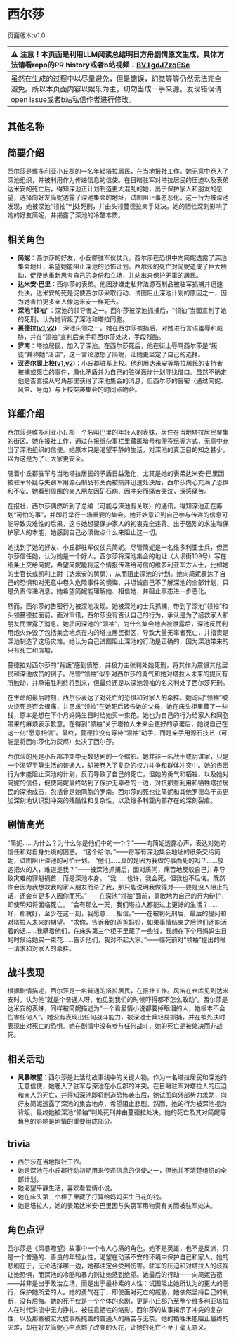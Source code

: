 # 西尔莎
页面版本:v1.0
 

| :warning: 注意！本页面是利用LLM阅读总结明日方舟剧情原文生成，具体方法请看repo的PR history或者b站视频：[BV1gdJ7zqESe](https://www.bilibili.com/video/BV1gdJ7zqESe/)         |
|:----------------------------|
| 虽然在生成的过程中以尽量避免，但是错误，幻觉等等仍然无法完全避免。所以本页面内容以娱乐为主，切勿当成一手来源。发现错误请open issue或者b站私信作者进行修改。|



## 其他名称

## 简要介绍
西尔莎是维多利亚小丘郡的一名年轻塔拉居民，在当地报社工作。她无意中卷入了深池组织，并被利用作为传递信息的信使。在目睹驻军对塔拉居民的压迫以及表弟达米安的死亡后，得知深池正计划制造更大混乱的她，出于保护家人和朋友的愿望，选择向好友简妮透露了深池集会的地址，试图阻止事态恶化。这一行为被深池发现，她被深池“领袖”判处死刑，并由头领蔓德拉亲手处决。她的牺牲深刻影响了她的好友简妮，并揭露了深池的冷酷本质。
## 相关角色
-   **简妮**：西尔莎的好友，小丘郡驻军仪仗兵。西尔莎在恐惧中向简妮透露了深池集会地址，希望她能阻止深池的恐怖计划。西尔莎的死亡对简妮造成了巨大触动，促使她重新思考自己的身份和立场，并站出来保护无辜的居民。
-   **达米安·巴里**：西尔莎的表弟。他因涉嫌走私非法源石制品被驻军抓捕并迅速处决。达米安的死是促使西尔莎采取行动、试图阻止深池计划的原因之一，因为她害怕更多亲人像达米安一样死去。
-   **深池“领袖”**：深池的领导者之一。西尔莎被深池抓捕后，“领袖”当面宣判了她的死刑，认为她背叛了深池和塔拉同胞。
-   **蔓德拉([v1](extended_char_man_de_la.md),[v2](../char_v3/extended_char_man_de_la.md))**：深池头领之一。她在西尔莎被捕后，对她进行言语羞辱和威胁，并在“领袖”宣判后亲手将西尔莎处决，手段残酷。
-   **罗南**：塔拉居民，加入了深池。在西尔莎死后，他在街上辱骂西尔莎是“叛徒”并称她“活该”，这一言论激怒了简妮，让她更坚定了自己的选择。
-   **汉密尔顿上校([v1](extended_char_han_mi_er_dun_shang_xiao.md),[v2](../char_v3/extended_char_han_mi_er_dun_shang_xiao.md))**：小丘郡驻军上校。他利用达米安等塔拉居民的支持者被捕或死亡的事件，激化矛盾并为自己的脏弹轰炸计划寻找借口。虽然不确定他是否直接从号角那里获得了深池集会的消息，但西尔莎的告密（通过简妮、风笛、号角）与上校突袭集会的时间点吻合。
## 详细介绍
西尔莎是维多利亚小丘郡一个名叫巴里的年轻人的表妹，居住在当地塔拉居民聚集的街区。她在报社工作，通过在报纸杂事栏里藏匿暗号和便签纸等方式，无意中充当了深池组织的信使。她原本只是渴望平静的生活，对深池的真正目的知之甚少，以为这是为了让大家更安全。

随着小丘郡驻军与当地塔拉居民的矛盾日益激化，尤其是她的表弟达米安·巴里因被驻军怀疑与失窃军用源石制品有关而被捕并迅速处决后，西尔莎内心充满了恐惧和不安。她看到周围的亲人朋友因矿石病、因冲突而痛苦哭泣，深感痛苦。

在报社，西尔莎偶然听到了总编（可能与深池有关联）的通讯，得知深池正在筹划“可怕的事”，并即将举行一场重要的集会。她开始意识到自己参与传递的信息可能导致灾难性的后果，这与她想要保护家人的初衷完全违背。出于强烈的求生和保护家人的本能，她感到自己必须做点什么来阻止这一切。

她找到了她的好友、小丘郡驻军仪仗兵简妮。尽管简妮是一名维多利亚士兵，但西尔莎信任她，认为她是一个好人。西尔莎将深池集会的地址（大坝街109号）写在纸条上交给简妮，希望简妮能将这个情报传递给可信的维多利亚军方人士，比如她的士官长或凯利上尉（达米安的舅舅），从而阻止深池的计划。她向简妮表达了自己的恐惧和对无意中卷入危险事件的懊悔，并坦诚自己不了解深池的全部计划，只是负责传递消息。她希望简妮能理解她、相信她，并阻止事态进一步恶化。

然而，西尔莎的告密行为被深池发现。她被深池的士兵抓捕，带到了深池“领袖”和头领蔓德拉面前。面对审讯，西尔莎没有否认自己的行为，承认是为了拯救家人和朋友而泄露了消息。她质问深池的“领袖”，为什么集会地点被泄露后，深池反而利用炮火炸毁了包括集会地点在内的塔拉居民街区，导致大量无辜者死亡，并指责是深池制造了这场灾难。她认为自己试图阻止深池的行动是正确的，因为深池带来的只有死亡和废墟。

蔓德拉对西尔莎的“背叛”感到愤怒，并极力主张判处她死刑，将其作为震慑其他居民和深池成员的例子。尽管“领袖”似乎对西尔莎的勇气和她对塔拉人未来的提问有所触动，并承诺胜利终将到来，但最终还是以深池领袖的名义判处了西尔莎死刑。

在生命的最后时刻，西尔莎表达了对死亡的恐惧和对家人的牵挂。她询问“领袖”被火烧死是否会很痛，并恳求“领袖”在她死后转告她的父母，她在床头柜里藏了一些钱，原本是想在下个月妈妈生日时给她买一束花。她也为自己的行为给家人和同胞带来的麻烦表示歉意。在得到“领袖”关于塔拉人未来会更好的承诺后，她说自己在这一刻“愿意相信”。最终，蔓德拉没有等待“领袖”动手，而是亲手用源石技艺（可能是将西尔莎化为灰烬）处决了西尔莎。

西尔莎的死是小丘郡冲突中无数悲剧的一个缩影。她并非一名战士或阴谋家，只是一个渴望平静生活的普通人，却被卷入了复杂的权力斗争和群体冲突中。她的告密行为未能阻止深池的计划，反而导致了自己的死亡，但她的勇气和牺牲，以及她对简妮的信任，促使简妮最终站到了保护无辜者的一边，对抗那些利用和牺牲塔拉居民的深池成员，包括曾是她同胞的罗南。西尔莎的死也让简妮和其他罗德岛干员更加深刻地认识到冲突的残酷性和复杂性，以及维多利亚内部存在的深刻裂痕。
## 剧情高光
“简妮......为什么？为什么你是他们中的一个？”——向简妮透露心声，表达对她的信任和对自身处境的困惑。
“这个给你。”——将写有深池集会地址的纸条交给简妮，试图阻止深池的可怕计划。
“他们......真的是因为我做的事而死的吗？......放这把火的人，难道是我？”——被深池抓捕后，面对质问，痛苦地反驳自己并非导致灾难的罪魁祸首，而是深池本身。
“我......也许，我会死。但我也不后悔。既然你会因为我想救我的家人朋友而杀了我，那只能说明我做得对——要是没人阻止的话，还会有更多人因你而死。”——在深池“领袖”面前，勇敢地为自己的行为辩护，即使明知将面临死亡。
“会有那么一天，我们塔拉人都能过上更好的生活？......好，那就好，至少在这一刻，我愿意......相信。”——在被判死刑后，最后的提问和对塔拉人未来的期望。
“求你，告诉我的爸爸妈妈，如果事情结束之后他们还能活着的话......我瞒着他们，在床头第三个柜子里藏了一些钱，我想在下个月妈妈生日的时候给她买一束花......告诉他们，我对不起大家。”——临死前对“领袖”提出的唯一请求和对家人的牵挂。
## 战斗表现
根据剧情描述，西尔莎是一名普通的塔拉居民，在报社工作。风笛在仓库见到达米安时，认为他“就是个普通人呀，他见到我们的时候吓得都不怎么敢动”。西尔莎是达米安的表妹，同样被简妮描述为“一个看爱情小说都要掉眼泪的人，她根本不会伤害任何人”。她没有表现出任何战斗能力，被深池士兵轻易抓捕，并在被处决时表现出对死亡的恐惧。她在剧情中没有参与任何战斗，她的死亡是被处决而非战死。
## 相关活动
-   **风暴瞭望**：西尔莎是此活动故事线中的关键人物。作为一名塔拉居民和深池的无意信使，她卷入了驻军与深池在小丘郡的冲突。在目睹驻军对塔拉人的压迫和亲人的死亡，并得知深池即将制造恐怖袭击后，她试图向外部势力求助，向好友简妮透露了深池的集会地点，希望阻止悲剧。然而，她的行为被深池视为背叛，最终她被深池“领袖”判处死刑并由蔓德拉处决。她的死亡及其对简妮等角色的影响是剧情的重要组成部分。
## trivia
*   西尔莎在当地报社工作。
*   她是深池在小丘郡行动初期用来传递信息的信使之一，但她并不清楚组织的全部计划。
*   她渴望平静生活，喜欢看爱情小说。
*   她在床头第三个柜子里藏了打算给妈妈买生日花的钱。
*   她是塔拉人，她的表弟达米安·巴里因与失窃军用物资有关而被驻军处决。
## 角色点评
西尔莎是《风暴瞭望》故事中一个令人心痛的角色。她不是英雄，也不是反派，只是一个普通的、善良的年轻女性，渴望在动荡不安的环境中保护自己和家人。她的悲剧在于，无论选择哪一边，她都注定会受到伤害。驻军的压迫和对塔拉人的歧视让她恐惧，而深池的冷酷和暴力则让她感到绝望。她最后的行动——向简妮告密——并非是出于政治立场，而是出于最朴素的人性：试图阻止她所认为的更大的恶行，保护她所爱的人。她的勇气在于，即使面对死亡的威胁，她依然坚持自己的判断，没有后悔。她的死不仅是一个个体的悲剧，更是小丘郡乃至整个维多利亚塔拉人在时代洪流中无力挣扎、被任意牺牲的缩影。西尔莎的故事揭示了冲突的复杂性，以及那些被宏大叙事所掩盖的普通人的痛苦与无奈。她的牺牲未能阻止最终的灾难，却在好友简妮心中点燃了改变的火花，让她的死亡不至于毫无意义。